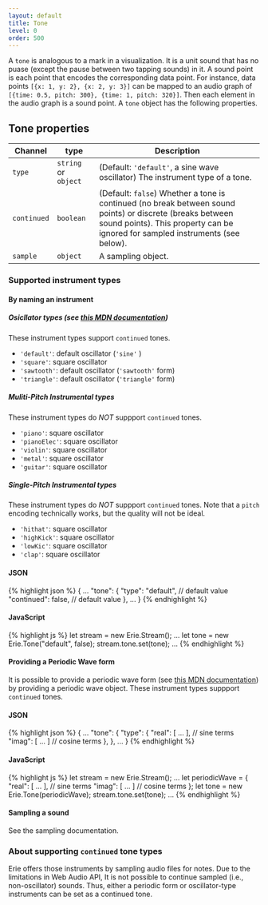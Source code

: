 ```yaml
---
layout: default
title: Tone
level: 0
order: 500
---
```


A `tone` is analogous to a mark in a visualization.
It is a unit sound that has no puase (except the pause between two tapping sounds) in it.
A sound point is each point that encodes the corresponding data point.
For instance, data points `[{x: 1, y: 2}, {x: 2, y: 3}]` can be mapped to
an audio graph of `[{time: 0.5, pitch: 300}, {time: 1, pitch: 320}]`.
Then each element in the audio graph is a sound point.
A `tone` object has the following properties.

## Tone properties

| Channel | type | Description |
| ------- | ---- | ----------- |
| `type` | `string` or `object` | (Default: `'default'`, a sine wave oscillator) The instrument type of a tone. |
| `continued` | `boolean` | (Default: `false`) Whether a tone is continued (no break between sound points) or discrete (breaks between sound points). This property can be ignored for sampled instruments (see below). |
| `sample` | `object` | A sampling object. |

### Supported instrument types

#### By naming an instrument

##### Osicllator types (see [this MDN documentation](https://developer.mozilla.org/en-US/docs/Web/API/OscillatorNode/type))

These instrument types support `continued` tones.

- `'default'`: default oscillator (`'sine'` )
- `'square'`: square oscillator
- `'sawtooth'`: default oscillator (`'sawtooth'` form)
- `'triangle'`: default oscillator (`'triangle'` form)

##### Muliti-Pitch Instrumental types

These instrument types do *NOT* suppport `continued` tones.

- `'piano'`: square oscillator
- `'pianoElec'`: square oscillator
- `'violin'`: square oscillator
- `'metal'`: square oscillator
- `'guitar'`: square oscillator

##### Single-Pitch Instrumental types

These instrument types do *NOT* suppport `continued` tones.
Note that a `pitch` encoding technically works, but the quality will not be ideal.

- `'hithat'`: square oscillator
- `'highKick'`: square oscillator
- `'lowKic'`: square oscillator
- `'clap'`: square oscillator

<code-groups>
<code-group>
<h4>JSON</h4>
{% highlight json %}
{
  ...
  "tone": {
    "type": "default", // default value
    "continued": false, // default value
   },
  ...
}
{% endhighlight %}
</code-group>
<code-group>
<h4>JavaScript</h4>
{% highlight js %}
let stream = new Erie.Stream();
...
let tone = new Erie.Tone("default", false);
stream.tone.set(tone);
...
{% endhighlight %}
</code-group>
</code-groups>

#### Providing a Periodic Wave form

It is possible to provide a periodic wave form (see [this MDN documentation](https://developer.mozilla.org/en-US/docs/Web/API/PeriodicWave))
by providing a periodic wave object.
These instrument types suppport `continued` tones.

<code-groups>
<code-group>
<h4>JSON</h4>
{% highlight json %}
{
  ...
  "tone": {
    "type": {
      "real": [ ... ], // sine terms
      "imag": [ ... ] // cosine terms
    }, 
   },
  ...
}
{% endhighlight %}
</code-group>
<code-group>
<h4>JavaScript</h4>
{% highlight js %}
let stream = new Erie.Stream();
...
let periodicWave = {
  "real": [ ... ], // sine terms
  "imag": [ ... ] // cosine terms
};
let tone = new Erie.Tone(periodicWave);
stream.tone.set(tone);
...
{% endhighlight %}
</code-group>
</code-groups>


#### Sampling a sound

See the sampling documentation.

### About supporting `continued` tone types

Erie offers those instruments by sampling audio files for notes.
Due to the limitations in Web Audio API,
It is not possible to continue sampled (i.e., non-oscillator) sounds.
Thus, either a periodic form or oscillator-type instruments can be set as a continued tone.
